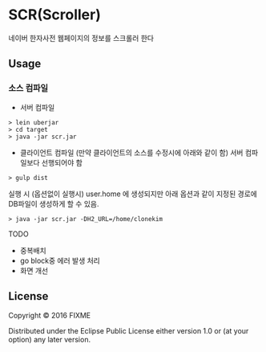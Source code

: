 # SCR(Scroller)

네이버 한자사전 웹페이지의 정보를 스크롤러 한다

## Usage

### 소스 컴파일

* 서버 컴파일
```
> lein uberjar
> cd target
> java -jar scr.jar
```

* 클라이언트 컴파일 (만약 클라이언트의 소스를 수정시에 아래와 같이 함)
서버 컴파일보다 선행되어야 함
```
> gulp dist
```


실행 시 (옵션없이 실행시) user.home 에 생성되지만
아래 옵션과 같이 지정된 경로에 DB파일이 생성하게 할 수 있음.

```
> java -jar scr.jar -DH2_URL=/home/clonekim
```

 
TODO
* 중복배치 
* go block중 에러 발생 처리
* 화면 개선
 


## License

Copyright © 2016 FIXME

Distributed under the Eclipse Public License either version 1.0 or (at
your option) any later version.
